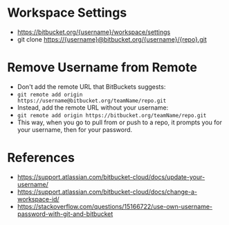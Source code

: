 # Workspace Settings
* <https://bitbucket.org/{username}/workspace/settings>
* git clone <https://{username}@bitbucket.org/{username}/{repo}.git>

# Remove Username from Remote
* Don't add the remote URL that BitBuckets suggests:
* `git remote add origin https://username@bitbucket.org/teamName/repo.git`
* Instead, add the remote URL without your username:
* `git remote add origin https://bitbucket.org/teamName/repo.git`
* This way, when you go to pull from or push to a repo, it prompts you for your username, then for your password.

# References
* <https://support.atlassian.com/bitbucket-cloud/docs/update-your-username/>
* <https://support.atlassian.com/bitbucket-cloud/docs/change-a-workspace-id/>
* <https://stackoverflow.com/questions/15166722/use-own-username-password-with-git-and-bitbucket>